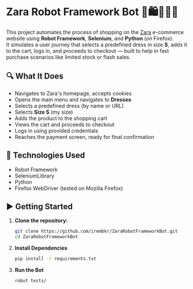 # Zara Robot Framework Bot 🤖🛍️💅🌸🌺

This project automates the process of shopping on the [Zara](https://www.zara.com/tr/) e-commerce website using **Robot Framework**, **Selenium**, and **Python** (on Firefox).  
It simulates a user journey that selects a predefined dress in size **S**, adds it to the cart, logs in, and proceeds to checkout — built to help in fast purchase scenarios like limited stock or flash sales.

## 🔍 What It Does

- Navigates to Zara's homepage, accepts cookies
- Opens the main menu and navigates to **Dresses**
- Selects a predefined dress (by name or URL)
- Selects **Size S** (my size)
- Adds the product to the shopping cart
- Views the cart and proceeds to checkout
- Logs in using provided credentials
- Reaches the payment screen, ready for final confirmation

## 🧰 Technologies Used

- Robot Framework
- SeleniumLibrary
- Python
- Firefox WebDriver (tested on Mozilla Firefox)

## ▶️ Getting Started

1. **Clone the repository:**
   ```bash
   git clone https://github.com/irembkr/ZaraRobotFrameworkBot.git
   cd ZaraRobotFrameworkBot
2. **Install Dependencies**
   ```bash
   pip install -r requirements.txt
3. **Run the Bot**
   ```bash
   robot tests/

